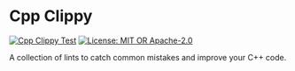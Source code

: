 # Cpp Clippy

[![Cpp Clippy Test](https://github.com/cpp-clippy/cpp-clippy/actions/workflows/cpp-clippy.yml/badge.svg?branch=main)](https://github.com/ismaelJimenez/cpp-clippy/actions)
[![License: MIT OR Apache-2.0](https://img.shields.io/crates/l/clippy.svg)](#license)

A collection of lints to catch common mistakes and improve your C++ code.
